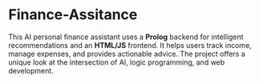 # Finance-Assitance
This AI personal finance assistant uses a **Prolog** backend for intelligent recommendations and an **HTML/JS** frontend. It helps users track income, manage expenses, and provides actionable advice. The project offers a unique look at the intersection of AI, logic programming, and web development.
